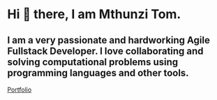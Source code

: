 # Hi 👋 there, I am Mthunzi Tom.

## I am a very passionate and hardworking Agile Fullstack Developer. I love collaborating and solving computational problems using programming languages and other tools.

<a href="https://tommyshado.github.io/portfolio/">Portfolio</a>

<!--
**tommyshado/tommyshado** is a ✨ _special_ ✨ repository because its `README.md` (this file) appears on your GitHub profile.

Here are some ideas to get you started:

- 🔭 I’m currently working on ...
- 🌱 I’m currently learning ...
- 👯 I’m looking to collaborate on ...
- 🤔 I’m looking for help with ...
- 💬 Ask me about ...
- 📫 How to reach me: ...
- 😄 Pronouns: ...
- ⚡ Fun fact: ...
-->
